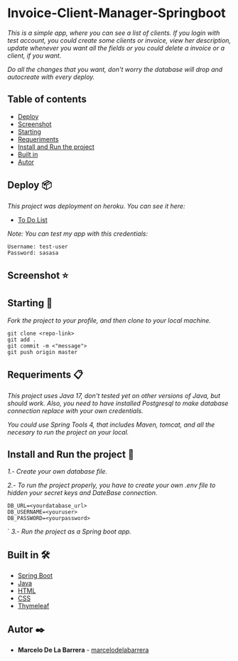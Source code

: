 # Invoice-Client-Manager-Springboot

_This is a simple app, where you can see a list of clients. If you login with test account, you could create some clients or invoice, view her description, update whenever you want all the fields or you could delete a invoice or a client, if you want._

_Do all the changes that you want, don't worry the database will drop and autocreate with every deploy._

## Table of contents

- [Deploy](#Deploy-)
- [Screenshot](#Screenshot-)
- [Starting](#starting-)
- [Requeriments](#requeriments-)
- [Install and Run the project](#Install-and-Run-the-project-)
- [Built in](#built-in-%EF%B8%8F)
- [Autor](#autor-%EF%B8%8F)

## Deploy 📦

_This project was deployment on heroku. You can see it here:_

- [To Do List](https://invoice-manager-springboot.herokuapp.com/)

_Note: You can test my app with this credentials:_

```
Username: test-user
Password: sasasa
```

## Screenshot ⭐

## Starting 🚀

_Fork the project to your profile, and then clone to your local machine._

```
git clone <repo-link>
git add .
git commit -m <"message">
git push origin master
```

## Requeriments 📋

_This project uses Java 17, don't tested yet on other versions of Java, but should work._
_Also, you need to have installed Postgresql to make database connection replace with your own credentials._

_You could use Spring Tools 4, that includes Maven, tomcat, and all the necesary to run the project on your local._

## Install and Run the project 🔧

_1.- Create your own database file._

_2.- To run the project properly, you have to create your own .env file to hidden your secret keys and DateBase connection._

```
DB_URL=<yourdatabase_url>
DB_USERNAME=<youruser>
DB_PASSWORD=<yourpassword>
```

`
_3.- Run the project as a Spring boot app._

## Built in 🛠️

- [Spring Boot](https://spring.io/tools)
- [Java](https://www.java.com/)
- [HTML](https://)
- [CSS](http://)
- [Thymeleaf](https://www.thymeleaf.org/)

## Autor ✒️

- **Marcelo De La Barrera** - [marcelodelabarrera](https://github.com/marcelodelabarrera)
